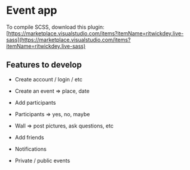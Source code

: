 # Event app

To compile SCSS, download this plugin: [https://marketplace.visualstudio.com/items?itemName=ritwickdey.live-sass](https://marketplace.visualstudio.com/items?itemName=ritwickdey.live-sass)

## Features to develop

-   Create account / login / etc
-   Create an event => place, date
-   Add participants
-   Participants => yes, no, maybe

-   Wall => post pictures, ask questions, etc
-   Add friends
-   Notifications
-   Private / public events
